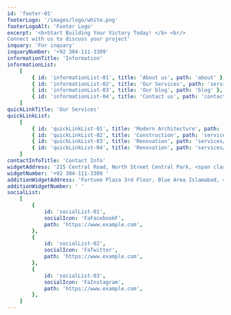 ```yaml
---
id: 'footer-01'
footerLogo: '/images/logo/white.png'
footerLogoAlt: 'Footer Logo'
excerpt: '<b>Start Building Your Victory Today! </b> <br/> 
Connect with us to discuss your project'
inquary: 'For inquary'
inquaryNumber: '+92 304-111-3309'
informationTitle: 'Information'
informationList:
    [
        { id: 'informationList-01', title: 'About us', path: 'about' },
        { id: 'informationList-02', title: 'Our Services', path: 'services' },       
        { id: 'informationList-03', title: 'Our blog', path: 'blog' },
        { id: 'informationList-04', title: 'Contact us', path: 'contact' },
    ]
quickLinkTitle: 'Our Services'
quickLinkList:
    [
        { id: 'quickLinkList-01', title: 'Modern Architecture', path: 'services/architecture' },
        { id: 'quickLinkList-02', title: 'Construction', path: 'services/construction' },    
        { id: 'quickLinkList-03', title: 'Renovation', path: 'services/renovation' },
        { id: 'quickLinkList-04', title: 'Renovation', path: 'services/renovation' },
    ]
contactInfoTitle: 'Contact Info'
widgetAddress: '215 Central Road, North Street Central Park, <span class="text-primary">New York, USA</span>'
widgetNumber: '+92 304-111-3309 '
additionWidgetAddress: 'Fortune Plaza 3rd Floor, Blue Area Islamabad, <span class="text-primary">Islamabad</span>'
additionWidgetNumber: ' '
socialList:
    [
        {
            id: 'socialList-01',
            socialIcon: 'FaFacebookF',
            path: 'https://www.example.com',
        },
        {
            id: 'socialList-02',
            socialIcon: 'FaTwitter',
            path: 'https://www.example.com',
        },
        {
            id: 'socialList-03',
            socialIcon: 'FaInstagram',
            path: 'https://www.example.com',
        },
    ]
---
```

